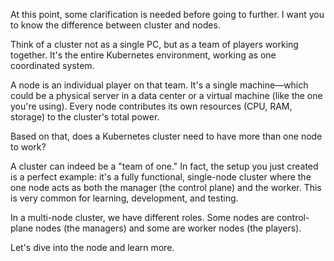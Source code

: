 At this point, some clarification is needed before going to further. I want you to know the difference between cluster and nodes.

Think of a cluster not as a single PC, but as a team of players working together. It's the entire Kubernetes environment, working as one coordinated system.

A node is an individual player on that team. It's a single machine—which could be a physical server in a data center or a virtual machine (like the one you're using). Every node contributes its own resources (CPU, RAM, storage) to the cluster's total power.

Based on that, does a Kubernetes cluster need to have more than one node to work?

A cluster can indeed be a "team of one." In fact, the setup you just created is a perfect example: it's a fully functional, single-node cluster where the one node acts as both the manager (the control plane) and the worker. This is very common for learning, development, and testing.

In a multi-node cluster, we have different roles. Some nodes are control-plane nodes (the managers) and some are worker nodes (the players).

Let's dive into the node and learn more. 